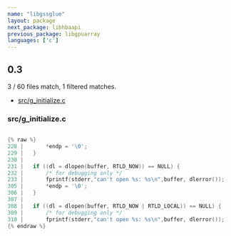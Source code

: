 ```yaml
---
name: "libgssglue"
layout: package
next_package: libhbaapi
previous_package: libgpuarray
languages: ['c']
---
```

## 0.3
3 / 60 files match, 1 filtered matches.

 - [src/g_initialize.c](#srcg_initializec)

### src/g_initialize.c

```c

{% raw %}
228 | 	    *endp = '\0';
229 | 	}
230 | 
231 | 	if ((dl = dlopen(buffer, RTLD_NOW)) == NULL) {
232 | 		/* for debugging only */
233 | 		fprintf(stderr,"can't open %s: %s\n",buffer, dlerror());
305 | 		*endp = '\0';
306 | 	}
307 | 
308 | 	if ((dl = dlopen(buffer, RTLD_NOW | RTLD_LOCAL)) == NULL) {
309 | 	    /* for debugging only */
310 | 	    fprintf(stderr,"can't open %s: %s\n",buffer, dlerror());
{% endraw %}

```